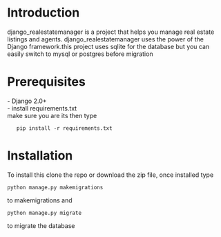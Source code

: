    <h1><b>Introduction</b></h1>
        django_realestatemanager is a project that helps you manage real estate listings and agents. django_realestatemanager uses the             power of the Django framework.this project uses sqlite for the database but you can easily switch to mysql or postgres before             migration

   <h1><b>Prerequisites</b></h1>
       - Django 2.0+<br>
       - install requirements.txt <br>
        make sure you are its then type <br>
        
        
       pip install -r requirements.txt
        

  <h1><b>Installation</b></h1>
      To install this clone the repo or download the zip file,
      once installed type 
  
    
    python manage.py makemigrations
    
  
  to makemigrations and
  
    
    python manage.py migrate 
    
  
   to migrate the database 
